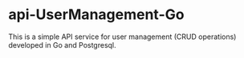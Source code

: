 # api-UserManagement-Go
This is a simple API service for user management (CRUD operations) developed in Go and Postgresql.
